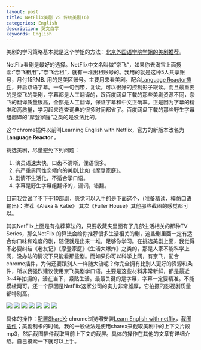 ```yaml
---
layout: post
title: NetFlix美剧 VS 传统美剧(6)
categories: English
description: 英文自学
keywords: English
---
```


美剧的学习策略基本就是这个学姐的方法：[北京外国语学院学姐的美剧推荐](https://www.bilibili.com/video/BV1xM4y1K7M7)。

NetFlix看剧是最好的选择。NetFlix中文名叫做”奈飞“，如果你去淘宝上面搜索:”奈飞租用“，”奈飞合租“，就有一堆出租账号的。我用的就是这种5人共享账号，月付15RMB. 用的是美区账号。主要用来看美剧。配合[Language Reactor插件](https://chrome.google.com/webstore/detail/language-learning-with-ne/hoombieeljmmljlkjmnheibnpciblicm)，开启双语字幕。一句一句倒带，复读。可以很好的控制影子跟读。而且最重要的是奈飞的美剧，字幕都是人工翻译的，跟百度网盘下载的那些美剧资源不同，奈飞的翻译质量很高，全部是人工翻译，保证字幕和中文正确率。正是因为字幕的精准和高质量，学习起来连查词典的很多时间都省了。百度网盘下载的那些野生字幕组翻译的“摩登家庭”之类的是没法比的。

这个chrome插件以前叫Learning English with Netflix，官方的新版本改名为**Language Reactor** 。

挑选美剧，尽量避免下列问题：

1. 演员语速太快，口齿不清晰，俚语很多。
2. 有严重男同性恋倾向的美剧,比如《摩登家庭》。
3. 剧情不生活化，不适合学口语。
4. 字幕是野生字幕组翻译的，漏词，错翻。

目前我尝试了不下于10部剧，感觉可以入手的是下面这个，(准备精读，模仿口语输出)：推荐《Alexa & Katie》 其次《Fuller House》其他那些截图的感觉都可以。

其实NetFlix上面是有推荐算法的，只要收藏夹里面有了几部生活相关的那种TV Series，那么NetFlix 的算法会给你推荐很多生活相关的剧，这些剧里面一定有适合你口味和难度的剧，随便就是出来一堆，足够你学习。在挑选美剧上面，我觉得不必要纠结《老友记》《摩登家庭》《生活大爆炸》之类的，那是人家不能科学上网，没办法的情况下只能看那些剧。而如果你可以科学上网，有奈飞，配合chrome插件，为何还要跟别人一样随大流呢？你完全拥有比别人更好的资源和条件，所以我强烈建议使用奈飞美剧学口语。主要是这些材料非常新鲜，都是最近3~4年拍摄的，活在当下，紧贴生活。最最关键的是字幕，字幕一定要精准。不能模棱两可。还一个原因是NetFlix这家公司的实力非常雄厚，它拍摄的影视剧质量都特别高。

<img src="https://cs-cn.top/images/posts/kitty555.png"/>



<img src="https://cs-cn.top/images/posts/mr_king119.png"/>



<img src="https://cs-cn.top/images/posts/king_siki1322.png"/>



<img src="https://cs-cn.top/images/posts/trash_track1448.png"/>





<img src="https://cs-cn.top/images/posts/netflix_soap457.png"/>



<img src="https://cs-cn.top/images/posts/GreenHouse_Academy12731.png"/>



<img src="https://cs-cn.top/images/posts/kidsTV502.png"/>

具体的操作：[配置ShareX](https://cs-cn.top/2019/07/10/anki_pdf_js_study/#sharex%E9%85%8D%E7%BD%AE); chrome浏览器安装[Learn English with netflix](https://chrome.google.com/webstore/detail/language-learning-with-ne/hoombieeljmmljlkjmnheibnpciblicm)，[截图插件](https://chrome.google.com/webstore/detail/awesome-screenshot-screen/nlipoenfbbikpbjkfpfillcgkoblgpmj)；美剧制卡的时候，我的一般做法是使用sharex来截取美剧中的上下文片段mp3，然后截图插件截取当前上下文的截屏。具体的操作在其他的文章有详细介绍。自己摸索一下就可以上手。

